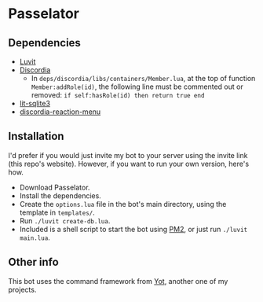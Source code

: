 # Passelator

## Dependencies
* [Luvit](https://luvit.io/)
* [Discordia](https://github.com/SinisterRectus/Discordia/)
  * In `deps/discordia/libs/containers/Member.lua`, at the top of function `Member:addRole(id)`, the following line must be commented out or removed: `if self:hasRole(id) then return true end`
* [lit-sqlite3](https://github.com/SinisterRectus/lit-sqlite3)
* [discordia-reaction-menu](https://github.com/object-Object/discordia-reaction-menu)

## Installation
I'd prefer if you would just invite my bot to your server using the invite link (this repo's website). However, if you want to run your own version, here's how.
* Download Passelator.
* Install the dependencies.
* Create the `options.lua` file in the bot's main directory, using the template in `templates/`.
* Run `./luvit create-db.lua`.
* Included is a shell script to start the bot using [PM2](https://pm2.keymetrics.io/), or just run `./luvit main.lua`.

## Other info
This bot uses the command framework from [Yot](https://github.com/object-Object/Yot), another one of my projects.